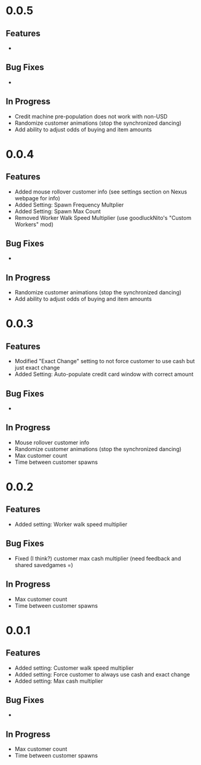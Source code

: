 ﻿# 0.0.5

## Features
- 

## Bug Fixes
- 

## In Progress
- Credit machine pre-population does not work with non-USD
- Randomize customer animations (stop the synchronized dancing)
- Add ability to adjust odds of buying and item amounts

# 0.0.4

## Features
- Added mouse rollover customer info (see settings section on Nexus webpage for info)
- Added Setting: Spawn Frequency Multplier
- Added Setting: Spawn Max Count
- Removed Worker Walk Speed Multiplier (use goodluckNito's "Custom Workers" mod)

## Bug Fixes
- 

## In Progress
- Randomize customer animations (stop the synchronized dancing)
- Add ability to adjust odds of buying and item amounts

# 0.0.3

## Features
- Modified "Exact Change" setting to not force customer to use cash but just exact change
- Added Setting: Auto-populate credit card window with correct amount

## Bug Fixes
- 

## In Progress
- Mouse rollover customer info
- Randomize customer animations (stop the synchronized dancing)
- Max customer count
- Time between customer spawns

# 0.0.2

## Features
- Added setting: Worker walk speed multiplier

## Bug Fixes
- Fixed (I think?) customer max cash multiplier (need feedback and shared savedgames =)

## In Progress
- Max customer count
- Time between customer spawns

# 0.0.1

## Features
- Added setting: Customer walk speed multiplier
- Added setting: Force customer to always use cash and exact change
- Added setting: Max cash multiplier

## Bug Fixes
- 

## In Progress
- Max customer count
- Time between customer spawns